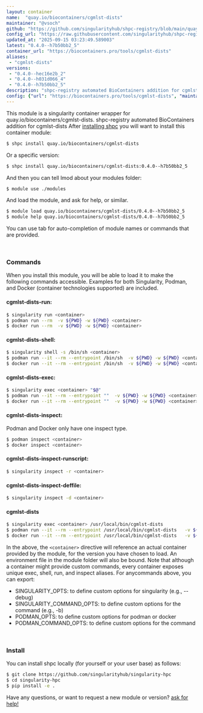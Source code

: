 ```yaml
---
layout: container
name:  "quay.io/biocontainers/cgmlst-dists"
maintainer: "@vsoch"
github: "https://github.com/singularityhub/shpc-registry/blob/main/quay.io/biocontainers/cgmlst-dists/container.yaml"
config_url: "https://raw.githubusercontent.com/singularityhub/shpc-registry/main/quay.io/biocontainers/cgmlst-dists/container.yaml"
updated_at: "2025-09-15 03:23:49.589003"
latest: "0.4.0--h7b50bb2_5"
container_url: "https://biocontainers.pro/tools/cgmlst-dists"
aliases:
 - "cgmlst-dists"
versions:
 - "0.4.0--hec16e2b_2"
 - "0.4.0--h031d066_4"
 - "0.4.0--h7b50bb2_5"
description: "shpc-registry automated BioContainers addition for cgmlst-dists"
config: {"url": "https://biocontainers.pro/tools/cgmlst-dists", "maintainer": "@vsoch", "description": "shpc-registry automated BioContainers addition for cgmlst-dists", "latest": {"0.4.0--h7b50bb2_5": "sha256:4b84d4f661901c3487668ad785d45c97fa76737e5235e57d3bc76b1977bdca56"}, "tags": {"0.4.0--hec16e2b_2": "sha256:b573ee0d0edf1afc64fd3815dfe79b842c05ca9930c73a36bd58f1ec3917c705", "0.4.0--h031d066_4": "sha256:740ca0e1eacf50f5283b86d1c8f945561cfe05387ba97f7175195e49b734bd49", "0.4.0--h7b50bb2_5": "sha256:4b84d4f661901c3487668ad785d45c97fa76737e5235e57d3bc76b1977bdca56"}, "docker": "quay.io/biocontainers/cgmlst-dists", "aliases": {"cgmlst-dists": "/usr/local/bin/cgmlst-dists"}}
---
```


This module is a singularity container wrapper for quay.io/biocontainers/cgmlst-dists.
shpc-registry automated BioContainers addition for cgmlst-dists
After [installing shpc](#install) you will want to install this container module:


```bash
$ shpc install quay.io/biocontainers/cgmlst-dists
```

Or a specific version:

```bash
$ shpc install quay.io/biocontainers/cgmlst-dists:0.4.0--h7b50bb2_5
```

And then you can tell lmod about your modules folder:

```bash
$ module use ./modules
```

And load the module, and ask for help, or similar.

```bash
$ module load quay.io/biocontainers/cgmlst-dists/0.4.0--h7b50bb2_5
$ module help quay.io/biocontainers/cgmlst-dists/0.4.0--h7b50bb2_5
```

You can use tab for auto-completion of module names or commands that are provided.

<br>

### Commands

When you install this module, you will be able to load it to make the following commands accessible.
Examples for both Singularity, Podman, and Docker (container technologies supported) are included.

#### cgmlst-dists-run:

```bash
$ singularity run <container>
$ podman run --rm  -v ${PWD} -w ${PWD} <container>
$ docker run --rm  -v ${PWD} -w ${PWD} <container>
```

#### cgmlst-dists-shell:

```bash
$ singularity shell -s /bin/sh <container>
$ podman run --it --rm --entrypoint /bin/sh  -v ${PWD} -w ${PWD} <container>
$ docker run --it --rm --entrypoint /bin/sh  -v ${PWD} -w ${PWD} <container>
```

#### cgmlst-dists-exec:

```bash
$ singularity exec <container> "$@"
$ podman run --it --rm --entrypoint ""  -v ${PWD} -w ${PWD} <container> "$@"
$ docker run --it --rm --entrypoint ""  -v ${PWD} -w ${PWD} <container> "$@"
```

#### cgmlst-dists-inspect:

Podman and Docker only have one inspect type.

```bash
$ podman inspect <container>
$ docker inspect <container>
```

#### cgmlst-dists-inspect-runscript:

```bash
$ singularity inspect -r <container>
```

#### cgmlst-dists-inspect-deffile:

```bash
$ singularity inspect -d <container>
```


#### cgmlst-dists

```bash
$ singularity exec <container> /usr/local/bin/cgmlst-dists
$ podman run --it --rm --entrypoint /usr/local/bin/cgmlst-dists   -v ${PWD} -w ${PWD} <container> -c " $@"
$ docker run --it --rm --entrypoint /usr/local/bin/cgmlst-dists   -v ${PWD} -w ${PWD} <container> -c " $@"
```



In the above, the `<container>` directive will reference an actual container provided
by the module, for the version you have chosen to load. An environment file in the
module folder will also be bound. Note that although a container
might provide custom commands, every container exposes unique exec, shell, run, and
inspect aliases. For anycommands above, you can export:

 - SINGULARITY_OPTS: to define custom options for singularity (e.g., --debug)
 - SINGULARITY_COMMAND_OPTS: to define custom options for the command (e.g., -b)
 - PODMAN_OPTS: to define custom options for podman or docker
 - PODMAN_COMMAND_OPTS: to define custom options for the command

<br>

### Install

You can install shpc locally (for yourself or your user base) as follows:

```bash
$ git clone https://github.com/singularityhub/singularity-hpc
$ cd singularity-hpc
$ pip install -e .
```

Have any questions, or want to request a new module or version? [ask for help!](https://github.com/singularityhub/singularity-hpc/issues)
